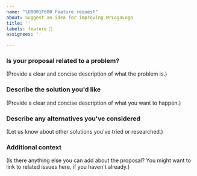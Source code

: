 ```yaml
---
name: "\U0001F680 Feature request"
about: Suggest an idea for improving MrLogaLoga
title: ''
labels: feature 🚀
assignees: ''

---
```


### Is your proposal related to a problem?

(Provide a clear and concise description of what the problem is.)

### Describe the solution you'd like

(Provide a clear and concise description of what you want to happen.)

### Describe any alternatives you've considered

(Let us know about other solutions you've tried or researched.)

### Additional context

(Is there anything else you can add about the proposal? You might want to link to related issues here, if you haven't already.)

